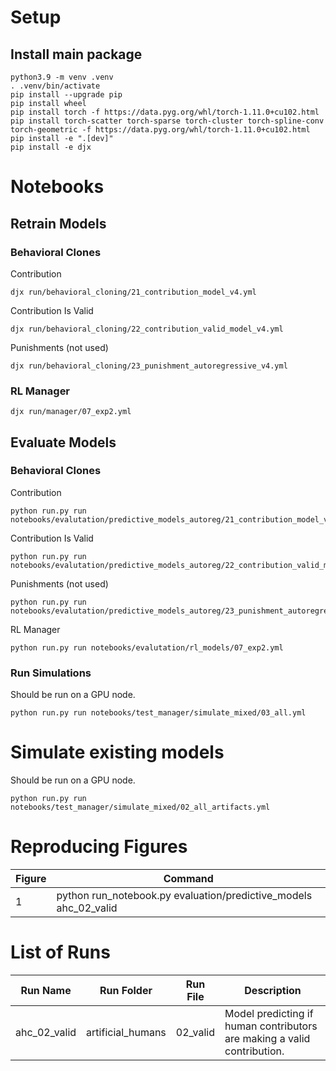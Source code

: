 # Setup

## Install main package

```
python3.9 -m venv .venv
. .venv/bin/activate
pip install --upgrade pip
pip install wheel
pip install torch -f https://data.pyg.org/whl/torch-1.11.0+cu102.html
pip install torch-scatter torch-sparse torch-cluster torch-spline-conv torch-geometric -f https://data.pyg.org/whl/torch-1.11.0+cu102.html
pip install -e ".[dev]"
pip install -e djx
```

# Notebooks


## Retrain Models


### Behavioral Clones

Contribution

``` 
djx run/behavioral_cloning/21_contribution_model_v4.yml
```

Contribution Is Valid

```
djx run/behavioral_cloning/22_contribution_valid_model_v4.yml 
```

Punishments (not used)

```
djx run/behavioral_cloning/23_punishment_autoregressive_v4.yml
```

### RL Manager

```
djx run/manager/07_exp2.yml
```

## Evaluate Models

### Behavioral Clones

Contribution

```
python run.py run notebooks/evalutation/predictive_models_autoreg/21_contribution_model_v4.yml
```

Contribution Is Valid

```
python run.py run notebooks/evalutation/predictive_models_autoreg/22_contribution_valid_model_v4.yml
```

Punishments (not used)

```
python run.py run notebooks/evalutation/predictive_models_autoreg/23_punishment_autoregressive_v4.yml
```

RL Manager

```
python run.py run notebooks/evalutation/rl_models/07_exp2.yml
```

### Run Simulations

Should be run on a GPU node.
```
python run.py run notebooks/test_manager/simulate_mixed/03_all.yml
```


# Simulate existing models

Should be run on a GPU node. 
```
python run.py run notebooks/test_manager/simulate_mixed/02_all_artifacts.yml
```


# Reproducing Figures

| Figure | Command                                                          |
| ------ | ---------------------------------------------------------------- |
| 1      | python run_notebook.py evaluation/predictive_models ahc_02_valid |

# List of Runs

| Run Name     | Run Folder        | Run File | Description                                                             |
| ------------ | ----------------- | -------- | ----------------------------------------------------------------------- |
| ahc_02_valid | artificial_humans | 02_valid | Model predicting if human contributors are making a valid contribution. |
